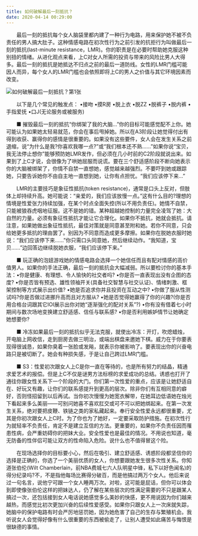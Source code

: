 ```yaml
---
title: 如何破解最后一刻抵抗？
date: 2020-04-14 00:29:00
---
```




　　最后一刻的抵抗每个女人脑袋里都内建了一种行为电路，用来保护她不被不负责任的男人搞大肚子。这种情感电路在初次性行为之前引发的抗拒行为叫做最后一刻的抵抗(last-minute resistance，LMR)。你的职责是在必要时帮助她克服这种别扭的情绪。从进化观点来看，上C对女人所需的投资与带来的风险比男人大得多。最后一刻的抵抗是她抵达不归点之前的最后一道防线。女性的LMR门槛可能因人而异，每个女人的LMR门槛也会依照即将上C的男人之价值与其它环境因素而改变。

![如何破解最后一刻抵抗？第1张](/img/8ff46b7d818f4f46e7fee66923c14214.jpg)

　　以下是几个常见的触发点： •接吻 •摸R房 •脱上衣 •脱ZZ •脱裤子 •脱内裤 •手指爱抚 •口J(无论服务或被服务)

　　■ 摧毁最后一刻的抵抗“你绑架了我的大脑…”你的目标可能感觉配不上你。她可能认为如果她太轻易就范，你会在事后甩掉她。所以在A3阶段让她觉得付出有得到收获、赢得你的感情是很重要的。如果没有这些要件，女人会在发生关系之前退缩，说“为什么是我?你喜欢我哪一点?”或“我们根本还不熟……”如果你说“宝贝，我无法停止想你”能够预防她LMR发作，但必须在几小时前的C2阶段就说出来。如果到了上C才说，会很像为了哄她屈服而说谎。要在三个舒适感阶段不断向她表示你的大脑被绑架了，你情不自禁一直想她，感觉越来越强烈。不要吓到她或跟踪她，只要告诉她你不由自主地一直想到她，让你有点担忧。“我们应该停下来…”

　　LMR的主要技巧是象征性抵抗(token resistance)，通常是口头上反对，但肢体上却持续升高。她可能说：“亲爱的，我们应该放慢一点。”这有什么目的?理想的情境是性爱张力持续加强，在某个时点全面失控(所以不用负责任)。她情不自禁，只能被狼吞虎咽地征服。这不是她的错。某种超越她控制的力量完全凌驾了她：大自然的力量。必须有象征性抵抗才能让它合理化。如果你不抵抗，她就会抵抗。请注意，如果她做出象征性抵抗，最佳对策就是同意甚至附和她。若你不同意，只会给她更多抵抗的理由罢了。别因为不同意而造成更多摩擦。如果你在脱她衣服时她说：“我们应该停下来……”你只需口头同意她，然后继续动作。“我知道，宝贝……”边回答边继续脱她衣服，“我们应该停下来。”

　　■ 玩正确的泡妞游戏她的情感电路会选择一个她信任而且有配对情感的高价值男人。如果你的手法正确，最后一刻的抵抗会大幅减弱。所以要检讨你的基本手法：•你是健康、有理想、令人愉快的社交者吗? •你是否一直表现出没有企图的态度? •你是否皆有预选、雄性领袖开关(具备社交智慧与社交认证)、情绪刺激、框架控制等方式展示出价值? •她是否追求你并且投资在互动之中? •你做了服从性测试吗?你是否做过进挪升高而且对方服从? •她是否觉得她赢得了你的兴趣?(你是否用合格台词跟其它IOI展示出你对她“逐渐强化的配对关系”?) •你有没有借着七小时期间与数次场地变换建立舒适感、信任与联系感? •你是否利用嫉妒情节让她确定她想要你?

　　■ 冷冻如果最后一刻的抵抗似乎无法克服，就使出冷冻：开灯，吹熄蜡烛，开电脑上网收信，走到厨房去做三明治，或端出棋盘来邀她下棋。威力在于你要表现得很诚恳，如果你臭着一张脸或发飚，就表示你被影响了。要表现出你的兴奋电路只是被切断了。她会有种损失感，于是让自己跨过LMR门槛。

　　■ S3：性爱初次跟女人上C是你一直在等待的，也是所有努力的结晶，精通求爱艺术的报偿。但是上C不仅是谜男方法标榜的求爱成功的总结。诱惑也打开了通往你跟女性关系下一个阶段的大门。你们第一次性爱的重点，应该是让她舒适自在、好玩又有趣，让你们的联系感提升到更高的层次。除非你们有互相同意的癖好，否则怪招留到以后再试。当你初次慢慢为她宽衣解带，在她耳边低语她在烛光下看起来多么美丽——可别问她喜不喜欢肛交或可不可以把她绑起来。在第一次发生关系，绝对要把皮鞭、铁链之类的家私藏起来。奉行安全性爱永远都很重要，尤其是你初次跟女人上C时。为了你也为了她好，一定要采取防护措施。在初次性行为就轻率不负责任，肯定不是建立互信的方法。更重要的，如果你不负责任因而罹患性病，会严重妨碍你的把妹大业。安全性爱也是最佳的情况。不用说也知道，毫无防备的性伴侣可能让双方的性命陷入危险。说什么也不值得冒这个险。

　　在现场选择你的目标要小心，然后在吸引、建立舒适感、诱惑阶段都坚信你的选择是正确的，你选了一个美丽优质的女人，你想要跟她发生很多次性关系。你知道张伯伦(Wilt Chamberlain，前NBA费城七六人队明星中锋，私下以好色闻名)的得分纪录吗?不，不是指他每场比赛得分破百，而是他搞过两万个女人。他后来说过一句名言，说他宁可跟一个女人睡两万次。对啦，这可能是屁话，但你可以体会到即使像张伯伦这样的把妹达人，仍了解在某些层次的性满足需要的不只是跟某人搞过一次，还包括接到女人电话说她感觉多么美妙的快感，更不用说因为你们越来越热，而感觉比初次更加兴奋的后续性爱感受。如果你只跟女人上一次床就失踪，她脑中的保护电路有时会严厉地惩罚她，因为她危害了自己的生存与繁殖机会。我听说女人会觉得好像有什么很重要的东西被偷走了，让别人遭受如此痛苦与悔恨是很缺德的事情。
